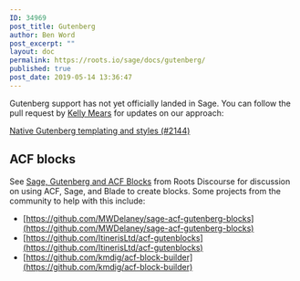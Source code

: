```yaml
---
ID: 34969
post_title: Gutenberg
author: Ben Word
post_excerpt: ""
layout: doc
permalink: https://roots.io/sage/docs/gutenberg/
published: true
post_date: 2019-05-14 13:36:47
---
```

Gutenberg support has not yet officially landed in Sage. You can follow the pull request by [Kelly Mears](https://kellymears.me/) for updates on our approach:

[Native Gutenberg templating and styles (#2144)](https://github.com/roots/sage/pull/2144)

## ACF blocks 

See [Sage, Gutenberg and ACF Blocks](https://discourse.roots.io/t/sage-gutenberg-and-acf-blocks/13945) from Roots Discourse for discussion on using ACF, Sage, and Blade to create blocks. Some projects from the community to help with this include:

* [https://github.com/MWDelaney/sage-acf-gutenberg-blocks](https://github.com/MWDelaney/sage-acf-gutenberg-blocks)
* [https://github.com/ItinerisLtd/acf-gutenblocks](https://github.com/ItinerisLtd/acf-gutenblocks)
* [https://github.com/kmdig/acf-block-builder](https://github.com/kmdig/acf-block-builder)